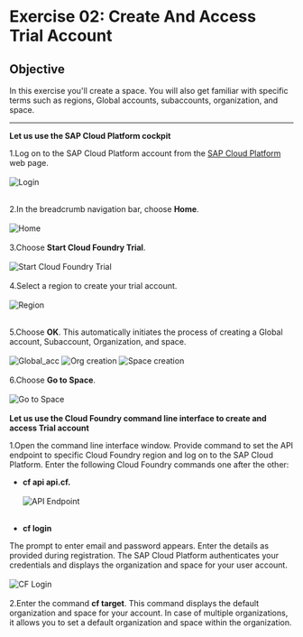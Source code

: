 # Exercise 02: Create And Access Trial Account
## Objective
In this exercise you'll create a space. You will also get familiar with specific terms such as regions, Global accounts, subaccounts, organization, and space. 

-------

__Let us use the SAP Cloud Platform cockpit__

1.Log on to the SAP Cloud Platform account from the [SAP Cloud Platform](http://cloudplatform.sap.com) web page.
<br><br>
![Login](/img/login.png?raw=true)
<br><br>

2.In the breadcrumb navigation bar, choose **Home**.
<br><br>
![Home](/img/home_nav.png?raw=true)
<br><br>
3.Choose **Start Cloud Foundry Trial**.
<br><br>
![Start Cloud Foundry Trial](/img/home_pg.png?raw=true)
<br><br>
4.Select a region to create your trial account.
<br><br>
![Region](/img/region.png?raw=true)
<br><br>

5.Choose **OK**. This automatically initiates the process of creating a Global account, Subaccount, Organization, and space.
<br><br>
![Global_acc](/img/Global_acc_creation.png?raw=true)
![Org creation](/img/org_creation.png?raw=true)
![Space creation](/img/space_creation.png?raw=true)
<br><br>
6.Choose **Go to Space**.
<br><br>
![Go to Space](/img/post_acc_creation.png?raw=true)
<br><br>
__Let us use the Cloud Foundry command line interface to create and access Trial account__

1.Open the command line interface window. Provide command to set the API endpoint to specific Cloud Foundry region and log on to the SAP Cloud Platform. Enter the following Cloud Foundry commands one after the other:
 
+ **cf api api.cf.**<host information>
<br><br>
![API Endpoint](/img/api_endpoint.png?raw=true)
<br><br>

+ **cf login**

The prompt to enter email and password appears. Enter the details as provided during registration. The SAP Cloud Platform authenticates your credentials and displays the organization and space for your user account.
<br><br>
![CF Login](/img/cf_login_console.png?raw=true)
<br><br>
2.Enter the command **cf target**. This command displays the default organization and space for your account. In case of multiple organizations, it allows you to set a default organization and space within the organization.
